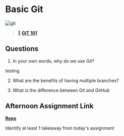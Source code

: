 # Basic Git

![git](https://git-scm.com/images/branching-illustration@2x.png)

> **📖 [GIT 101](https://codeworksacademy.com/fs-student-guide/resources/wk1/01-GIT)**

## Questions

1. In your own words, why do we use Git?

testing 

2. What are the benefits of having multiple branches?

3. What is the difference between Git and GitHub

## Afternoon Assignment Link

**[Repo](https://github.com/Miles-Collins/<ASSIGNMENT_REPO>)**

Identify at least 1 takeaway from today's assignment
